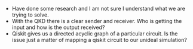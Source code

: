 - Have done some research and I am not sure I understand what we are trying to solve. 
- With the QKD there is a clear sender and receiver. Who is getting the input and how is the output received?
- Qiskit gives us a directed acyclic graph of a particular circuit. Is the issue just a matter of mapping a qiskit circuit to our unideal simulation?


